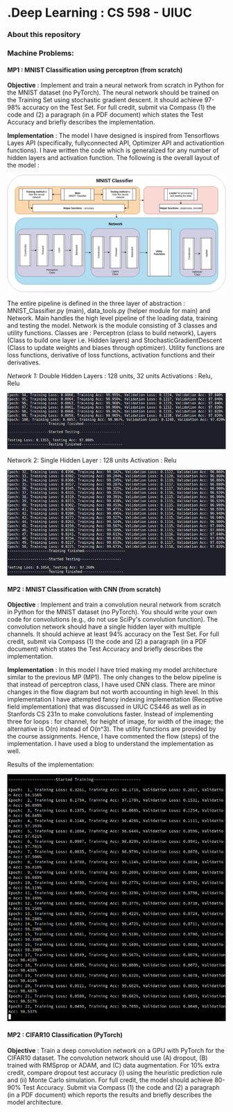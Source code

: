 # .Deep Learning : CS 598 - UIUC
### About this repository



### Machine Problems:

#### MP1 : MNIST Classification using perceptron (from scratch)

**Objective** : Implement and train a neural network from scratch in Python for the MNIST dataset (no PyTorch). The neural network should be trained on the Training Set using stochastic gradient descent. It should achieve 97-98% accuracy on the Test Set. For full credit, submit via Compass (1) the code and (2) a paragraph (in a PDF document) which states the Test Accuracy and briefly describes the implementation.

**Implementation** :  The model I have designed is inspired from Tensorflows Layes API (specifically, fullyconnected API, Optimizer API and activationtion functions). I have written the code which is generalized for any number of hidden layers and activation function. The following is the overall layout of the model :

![MNIST_Classifier](./utils/MNIST_Classifier.png) 

The entire pipeline is defined in the three layer of abstraction : MNIST_Classifier.py 
​(main), data_tools.py (helper module for main) and Network. Main handles the high 
​level pipeline of the loading data, training and testing the model. Network is the module consisting of 3 classes and utility functions. Classes are : Perceptron (class to build network), Layers (Class to build one layer i.e. Hidden layers) and StochasticGradientDescent (Class to update weights and biases through optimizer). Utility functions are loss functions, derivative of loss functions, activation functions and their derivatives.

*Network 1:* 
Double Hidden Layers : 128 units, 32 units 
Activations : Relu, Relu  

![mp1_1](./utils/mp1_1.png)

Network 2: 
Single Hidden Layer : 128 units 
Activation : Relu 

![mp1_2](./utils/mp1_2.png)



#### MP2 : MNIST Classification with CNN (from scratch)

**Objective** : Implement and train a convolution neural network from scratch in Python for the MNIST dataset (no PyTorch). You should write your own code for convolutions (e.g., do not use SciPy's convolution function). The convolution network should have a single hidden layer with multiple channels. It should achieve at least 94% accuracy on the Test Set. For full credit, submit via Compass (1) the code and (2) a paragraph (in a PDF document) which states the Test Accuracy and briefly describes the implementation.

**Implementation** : In this model I have tried making my model architecture similar to the previous MP (MP1). The only changes to the below pipeline is that instead of perceptron class, I have used CNN class. There are minor changes in the flow diagram but not worth accounting in high level. In this implementation I have attempted fancy indexing implementation (Receptive field implementation) that was discussed in UIUC CS446 as well as in Stanfords CS 231n to make convolutions faster. Instead of implementing three for loops : for channel, for height of image, for width of the image; the alternative is O(n) instead of O(n^3). The utility functions are provided by the course assignments. Hence, I have commented the flow (steps) of the implementation. I have used a blog to understand the implementation as well.  

Results of the implementation:

![mp2](./utils/mp2.png)



#### MP2 : CIFAR10 Classification (PyTorch)

**Objective** : Train a deep convolution network on a GPU with PyTorch for the CIFAR10 dataset. The convolution network should use (A) dropout, (B) trained with RMSprop or ADAM, and (C) data  augmentation. For 10% extra credit, compare dropout test accuracy (i) using the heuristic prediction rule and (ii) Monte Carlo simulation. For full credit, the model should achieve 80-90% Test Accuracy. Submit via Compass (1) the code and (2) a paragraph (in a PDF document) which reports the results and briefly describes the model architecture.
